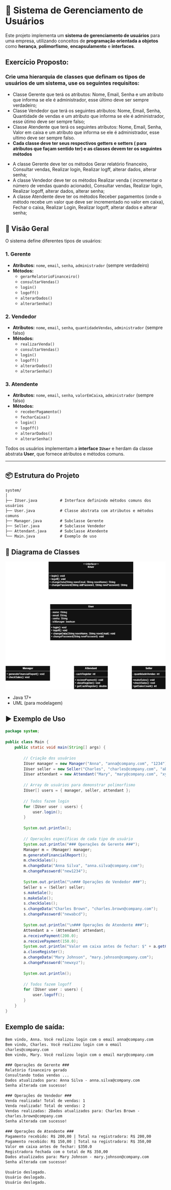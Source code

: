 # 🎯 Sistema de Gerenciamento de Usuários

Este projeto implementa um **sistema de gerenciamento de usuários** para uma empresa, utilizando conceitos de **programação orientada a objetos** como **herança**, **polimorfismo**, **encapsulamento** e **interfaces**.

## Exercício Proposto:

### Crie uma hierarquia de classes que definam os tipos de usuários de um sistema, use os seguintes requisitos:

- Classe Gerente que terá os atributos: Nome, Email, Senha e um atributo que informa se ele é administrador, esse último deve ser sempre verdadeiro;
- Classe Vendedor que terá os seguintes atributos: Nome, Email, Senha, Quantidade de vendas e um atributo que informa se ele é administrador, esse útimo deve ser sempre falso;
- Classe Atendente que terá os seguintes atributos: Nome, Email, Senha, Valor em caixa e um atributo que informa se ele é administrador, esse ultimo deve ser sempre falso.
- **Cada classe deve ter seus respectivos getters e setters ( para atributos que façam sentido ter) e as classes devem ter os seguintes métodos** 

* A classe Gerente deve ter os métodos Gerar relatório financeiro, Consultar vendas, Realizar login, Realizar logff, alterar dados, alterar senha;
* A classe Vendedor deve ter os métodos Realizar venda ( incrementar o número de vendas quando acionado), Consultar vendas, Realizar login, Realizar logoff, alterar dados, alterar senha;
* A classe Atendente deve ter os métodos Receber pagamentos (onde o método recebe um valor que deve ser incrementado no valor em caixa), Fechar o caixa, Realizar Login, Realizar logoff, alterar dados e alterar senha;

## 📝 Visão Geral

O sistema define diferentes tipos de usuários:

### 1. Gerente
- **Atributos:** `nome`, `email`, `senha`, `administrador` (sempre verdadeiro)
- **Métodos:**
    - `gerarRelatorioFinanceiro()`
    - `consultarVendas()`
    - `login()`
    - `logoff()`
    - `alterarDados()`
    - `alterarSenha()`

### 2. Vendedor
- **Atributos:** `nome`, `email`, `senha`, `quantidadeVendas`, `administrador` (sempre falso)
- **Métodos:**
    - `realizarVenda()`
    - `consultarVendas()`
    - `login()`
    - `logoff()`
    - `alterarDados()`
    - `alterarSenha()`

### 3. Atendente
- **Atributos:** `nome`, `email`, `senha`, `valorEmCaixa`, `administrador` (sempre falso)
- **Métodos:**
    - `receberPagamento()`
    - `fecharCaixa()`
    - `login()`
    - `logoff()`
    - `alterarDados()`
    - `alterarSenha()`

Todos os usuários implementam a **interface `IUser`** e herdam da classe abstrata **User**, que fornece atributos e métodos comuns.

---

## 📦 Estrutura do Projeto

```text
system/
│
├── IUser.java          # Interface definindo métodos comuns dos usuários
├── User.java           # Classe abstrata com atributos e métodos comuns
├── Manager.java        # Subclasse Gerente
├── Seller.java         # Subclasse Vendedor
├── Attendant.java      # Subclasse Atendente
└── Main.java           # Exemplo de uso

```
## 📖 Diagrama de Classes

![Diagrama de Classes](./src/img/user-company-system.drawio.png)


- Java 17+
- UML (para modelagem)


## ▶️ Exemplo de Uso

```java
package system;

public class Main {
    public static void main(String[] args) {

        // Criação dos usuários
        IUser manager = new Manager("Anna", "anna@company.com", "1234");
        IUser seller = new Seller("Charles", "charles@company.com", "abcd");
        IUser attendant = new Attendant("Mary", "mary@company.com", "xyz");

        // Array de usuários para demonstrar polimorfismo
        IUser[] users = { manager, seller, attendant };

        // Todos fazem login
        for (IUser user : users) {
            user.login();
        }

        System.out.println();

        // Operações específicas de cada tipo de usuário
        System.out.println("### Operações de Gerente ###");
        Manager m = (Manager) manager;
        m.generateFinancialReport();
        m.checkSales();
        m.changeData("Anna Silva", "anna.silva@company.com");
        m.changePassword("new1234");

        System.out.println("\n### Operações de Vendedor ###");
        Seller s = (Seller) seller;
        s.makeSale();
        s.makeSale();
        s.checkSales();
        s.changeData("Charles Brown", "charles.brown@company.com");
        s.changePassword("newabcd");

        System.out.println("\n### Operações de Atendente ###");
        Attendant a = (Attendant) attendant;
        a.receivePayment(200.0);
        a.receivePayment(150.0);
        System.out.println("Valor em caixa antes de fechar: $" + a.getCashRegister());
        a.closeRegister();
        a.changeData("Mary Johnson", "mary.johnson@company.com");
        a.changePassword("newxyz");

        System.out.println();

        // Todos fazem logoff
        for (IUser user : users) {
            user.logoff();
        }
    }
}
```

## Exemplo de saída:

```text 
Bem vindo, Anna. Você realizou login com o email anna@company.com
Bem vindo, Charles. Você realizou login com o email charles@company.com
Bem vindo, Mary. Você realizou login com o email mary@company.com

### Operações de Gerente ###
Relatório financeiro gerado
Consultando todas vendas ...
Dados atualizados para: Anna Silva - anna.silva@company.com
Senha alterada com sucesso!

### Operações de Vendedor ###
Venda realizada! Total de vendas: 1
Venda realizada! Total de vendas: 2
Vendas realizadas: 2Dados atualizados para: Charles Brown - charles.brown@company.com
Senha alterada com sucesso!

### Operações de Atendente ###
Pagamento recebido: R$ 200,00 | Total na registradora: R$ 200,00
Pagamento recebido: R$ 150,00 | Total na registradora: R$ 350,00
Valor em caixa antes de fechar: $350.0
Registradora fechada com o total de R$ 350,00
Dados atualizados para: Mary Johnson - mary.johnson@company.com
Senha alterada com sucesso!

Usuário deslogado.
Usuário deslogado.
Usuário deslogado.
```
